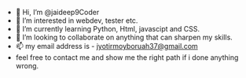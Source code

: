 - 👋 Hi, I’m @jaideep9Coder
- 👀 I’m interested in webdev, tester etc.
- 🌱 I’m currently learning Python, Html, javascipt and CSS.
- 💞️ I’m looking to collaborate on anything that can sharpen my skills.
- 📫 my email address is - jyotirmoyboruah37@gmail.com 
- feel free to contact me and show me the right path if i done anything wrong.

<!---
jaideep9Coder/jaideep9Coder is a ✨ special ✨ repository because its `README.md` (this file) appears on your GitHub profile.
You can click the Preview link to take a look at your changes.
--->
